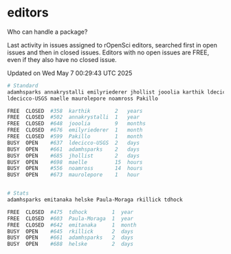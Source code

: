 # editors

Who can handle a package?

Last activity in issues assigned to rOpenSci editors, searched first in open
issues and then in closed issues. Editors with no open issues are FREE, even if
they also have no closed issue.


Updated on Wed May 7 00:29:43 UTC 2025

```bash
# Standard
adamhsparks annakrystalli emilyriederer jhollist jooolia karthik ldecicco
ldecicco-USGS maelle maurolepore noamross Pakillo

FREE  CLOSED  #358  karthik        2   years
FREE  CLOSED  #502  annakrystalli  1   year
FREE  CLOSED  #648  jooolia        9   months
FREE  CLOSED  #676  emilyriederer  1   month
FREE  CLOSED  #599  Pakillo        1   month
BUSY  OPEN    #637  ldecicco-USGS  2   days
BUSY  OPEN    #661  adamhsparks    2   days
BUSY  OPEN    #685  jhollist       2   days
BUSY  OPEN    #698  maelle         15  hours
BUSY  OPEN    #556  noamross       14  hours
BUSY  OPEN    #673  maurolepore    1   hour


# Stats
adamhsparks emitanaka helske Paula-Moraga rkillick tdhock

FREE  CLOSED  #475  tdhock        1  year
FREE  CLOSED  #603  Paula-Moraga  1  year
FREE  CLOSED  #642  emitanaka     1  month
BUSY  OPEN    #645  rkillick      2  days
BUSY  OPEN    #661  adamhsparks   2  days
BUSY  OPEN    #688  helske        2  days
```
